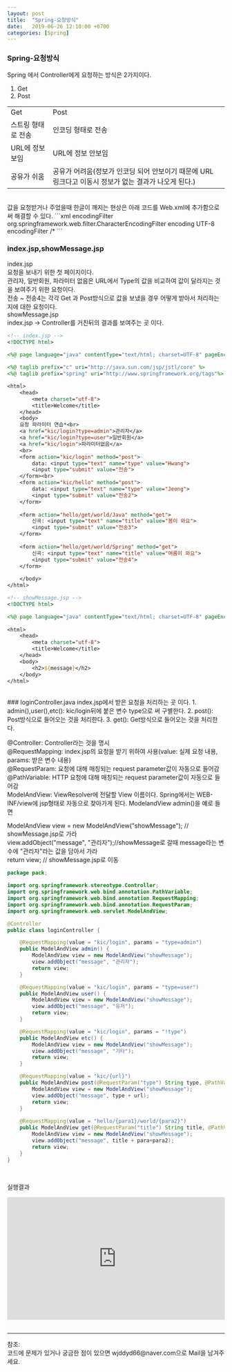 ```yaml
---
layout: post
title:  "Spring-요청방식"
date:   2019-06-26 12:10:00 +0700
categories: [Spring]
---
```


###  Spring-요청방식
Spring 에서 Controller에게 요청하는 방식은 2가지이다.  
1. Get
2. Post

<link rel = "stylesheet" href ="/static/css/bootstrap.min.css">
<table class="table">
	<tbody>
	<tr>
		<td>Get</td><td>Post</td>
	</tr>
	<tr>
		<td>스트링 형태로 전송</td><td>인코딩 형태로 전송</td>
	</tr>
		<tr>
		<td>URL에 정보 보임</td><td>URL에 정보 안보임</td>
	</tr>
		<tr>
		<td>공유가 쉬움</td><td>공유가 어려움(정보가 인코딩 되어 안보이기 때문에 URL 링크다고 이동시 정보가 없는 결과가 나오게 된다.)</td>
	</tr>
	</tbody>
</table>
<br>
값을 요청받거나 주었을때 한글이 깨지는 현상은 아래 코드를 Web.xml에 추가함으로써 해결할 수 있다.  
```xml
 <filter>  
        <filter-name>encodingFilter</filter-name>  
        <filter-class>org.springframework.web.filter.CharacterEncodingFilter</filter-class>  
        <init-param>   
            <param-name>encoding</param-name>   
            <param-value>UTF-8</param-value>  
        </init-param> 
    </filter> 
    <filter-mapping>  
        <filter-name>encodingFilter</filter-name>
        <url-pattern>/*</url-pattern>
```

###  index.jsp,showMessage.jsp
index.jsp  
요청을 보내기 위한 첫 페이지이다.  
관리자, 일반회원, 파라미터 없음은 URL에서 Type의 값을 비교하여 값이 달라지는 것을 보여주기 위한 요청이다.  
전송 ~ 전송4는 각각 Get 과 Post방식으로 값을 보냈을 경우 어떻게 받아서 처리하는 지에 대한 요청이다.  
showMessage.jsp  
index.jsp -> Controller를 거친뒤의 결과를 보여주는 곳 이다.  

```jsp
<!-- index.jsp -->
<!DOCTYPE html>

<%@ page language="java" contentType="text/html; charset=UTF-8" pageEncoding="UTF-8"%>
    
<%@ taglib prefix="c" uri="http://java.sun.com/jsp/jstl/core" %>
<%@ taglib prefix="spring" uri="http://www.springframework.org/tags"%>

<html>
	<head>
		<meta charset="utf-8">
		<title>Welcome</title>
	</head> 
	<body>
	요청 파라미터 연습*<br>
	<a href="kic/login?type=admin">관리자</a>
	<a href="kic/login?type=user">일반회원</a>
	<a href="kic/login">파라미터없음</a>
	<br>
	<form action="kic/login" method="post">
		data: <input type="text" name="type" value="Hwang">
		<input type="submit" value="전송">
	</form><br>
	<form action="kic/hello" method="post">
		data: <input type="text" name="type" value="Jeong">
		<input type="submit" value="전송2">
	</form>
	
	<form action="hello/get/world/Java" method="get">
		신곡: <input type="text" name="title" value="봄이 와요">
		<input type="submit" value="전송3">
	</form>
	
	<form action="hello/get/world/Spring" method="get">
		신곡: <input type="text" name="title" value="여름이 와요">
		<input type="submit" value="전송4">
	</form>
	
	</body>
</html>

<!-- showMessage.jsp -->
<!DOCTYPE html>

<%@ page language="java" contentType="text/html; charset=UTF-8" pageEncoding="UTF-8"%>
    
<html>
	<head>
		<meta charset="utf-8">
		<title>Welcome</title>
	</head> 
	<body>
		<h2>${message}</h2>
	</body>
</html>

```
<br>
###  loginController.java
index.jsp에서 받은 요청을 처리하는 곳 이다.  
1. admin(),user(),etc(): kic/login뒤에 붙은 변수 type으로 써 구별한다.  
2. post(): Post방식으로 들어오는 것을 처리한다.  
3. get(): Get방식으로 들어오는 것을 처리한다.  


@Controller: Controller라는 것을 명시  
@RequestMapping: index.jsp의 요청을 받기 위하여 사용(value: 실제 요청 내용, params: 받은 변수 내용)  
@RequestParam: 요청에 대해 매칭되는 request parameter값이 자동으로 들어감  
@PathVariable: HTTP 요청에 대해 매칭되는 request parameter값이 자동으로 들어감   
ModelAndView: ViewResolver에 전달할 View 이름이다. Spring에서는 WEB-INF/view에 jsp형태로 자동으로 찾아가게 된다. ModelandView admin()을 예로 들면  

ModelAndView view = new ModelAndView("showMessage"); // showMessage.jsp로 가라  
view.addObject("message", "관리자");//showMessage로 갈때 message라는 변수에 "관리자"라는 값을 담아서 가라  
return view; // showMessage.jsp로 이동  

```java
package pack;

import org.springframework.stereotype.Controller;
import org.springframework.web.bind.annotation.PathVariable;
import org.springframework.web.bind.annotation.RequestMapping;
import org.springframework.web.bind.annotation.RequestParam;
import org.springframework.web.servlet.ModelAndView;

@Controller
public class loginController {

	@RequestMapping(value = "kic/login", params = "type=admin")
	public ModelAndView admin() {
		ModelAndView view = new ModelAndView("showMessage");
		view.addObject("message", "관리자");
		return view;
	}

	@RequestMapping(value = "kic/login", params = "type=user")
	public ModelAndView user() {
		ModelAndView view = new ModelAndView("showMessage");
		view.addObject("message", "유저");
		return view;
	}

	@RequestMapping(value = "kic/login", params = "!type")
	public ModelAndView etc() {
		ModelAndView view = new ModelAndView("showMessage");
		view.addObject("message", "기타");
		return view;
	}

	@RequestMapping(value = "kic/{url}")
	public ModelAndView post(@RequestParam("type") String type, @PathVariable String url) {
		ModelAndView view = new ModelAndView("showMessage");
		view.addObject("message", type + url);
		return view;
	}
	
	@RequestMapping(value = "hello/{para1}/world/{para2}")
	public ModelAndView get(@RequestParam("title") String title, @PathVariable("para1") String para,@PathVariable String para2) {
		ModelAndView view = new ModelAndView("showMessage");
		view.addObject("message", title + para+para2);
		return view;
	}
}

```
<br>

실행결과  
<div style="position: relative; padding-bottom: 56.25%; height: 0;"><iframe src="https://www.loom.com/embed/603c4983ffb64471ad370ae9aa970a56" frameborder="0" webkitallowfullscreen mozallowfullscreen allowfullscreen style="position: absolute; top: 0; left: 0; width: 100%; height: 100%;"></iframe></div>
<br>

<hr>
참조:<https://github.com/wjddyd66/Spring/tree/master/Params><br>
코드에 문제가 있거나 궁금한 점이 있으면 wjddyd66@naver.com으로  Mail을 남겨주세요.